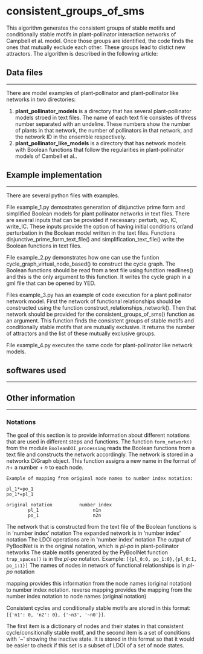 # consistent_groups_of_sms

This algorithm generates the consistent groups of stable motifs and conditionally stable motifs in plant-pollinator interaction networks of Campbell et al. model. Once those groups are identified, the code finds the ones that mutually exclude each other. These groups lead to distict new attractors. The algorithm is described in the following article:

## Data files
---
There are model examples of plant-pollinator and plant-pollinator like networks in two directories:

1. **plant_pollinator_models** is a directory that has several plant-pollinator models stroed in text files. The name of each text file consistes of thress number separated with an undeline. These numbers show the number of plants in that network, the number of pollinators in that network, and the network ID in the ensemble respectively.
2. **plant_pollinator_like_models** is a directory that has network models with Boolean functions that follow the regularities in plant-pollinator models of Cambell et al..







## Example implementation
---
There are several python files with examples. 


File example_1.py demostrates generation of disjunctive prime form and simplified Boolean models for plant pollinator networks in text files. There are several inputs that can be provided if necessary: perturb, wp, IC, write_IC. These inputs provide the option of having initial conditions or/and perturbation in the Boolean model written in the text files. Functions disjunctive_prime_form_text_file() and simplification_text_file() write the Boolean functions in text files. 


File example_2.py demonstrates how one can use the funtion cycle_graph_virtual_node_based() to construct the cycle graph. The Boolean functions should be read from a text file using fundtion readlines() and this is the only argument to this function. It writes the cycle graph in a gml file that can be opened by YED. 

Files example_3.py has an example of code execution for a plant pollinator network model. First the network of functional relationships should be constructed using the function construct_relationships_network(). Then that network should be provided for the consistent_groups_of_sms() function as an argument. This function finds the consistent groups of stable motifs and conditionally stable motifs that are mutually exclusive. It returns the number of attractors and the list of these mutually exclusive groups. 
        
File example_4.py executes the same code for plant-pollinator like network models.


## softwares used 
---




## Other information
---
### Notations
The goal of this section is to provide information about different notations that are used in different steps and functions.
The function `form_network()` from the module `BooleanDOI_processing` reads the Boolean functions from a text file and constructs the network accordingly. The network is stored in a networkx DiGraph object. This function assigns a new name in the format of *n*+ a number + *n* to each node.

```
Example of mapping from original node names to number index notation:

pl_1*=po_1
po_1*=pl_1

original notation          number index
        pl_1                    n1n
        po_1                    n2n
```


The network that is constructed from the text file of the Boolean functions is in 'number index' notation
The expanded network is in 'number index' notation
The LDOI operations are in 'number index' notation
The output of PyBoolNet is in the original notation, which is *pl-po* in plant-pollinator networks 
The stable motifs generated by the PyBoolNet function `trap_spaces()` is in the *pl-po* notation. Example: `[{pl_0:0, po_1:0},{pl_0:1, po_1:1}]`
The names of nodes in network of functional relationships is in *pl-po* notation



mapping provides this information from the node names (original notation) to number index notation. 
reverse mapping provides the mapping from the number index notation to node names (original notation)

Consistent cycles and conditionally stable motifs are stored in this format: `[{'n1': 0, 'n2': 0}, {'~n3', '~n0'}]`. 

The first item is a dictionary of nodes and their states in that consistent cycle/consitionally stable motif, and the second item is a set of conditions with '~' showing the inactive state. It is stored in this format so that it would be easier to check if this set is a subset of LDOI of a set of node states. 






